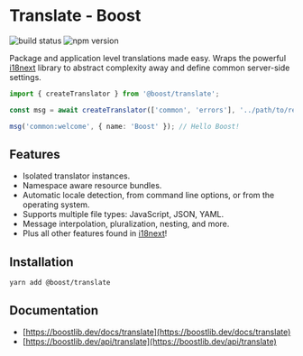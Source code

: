 # Translate - Boost

![build status](https://img.shields.io/github/actions/workflow/status/milesj/boost/build.yml)
![npm version](https://img.shields.io/npm/v/@boost/translate)

Package and application level translations made easy. Wraps the powerful
[i18next](https://www.npmjs.com/package/i18next) library to abstract complexity away and define
common server-side settings.

```ts
import { createTranslator } from '@boost/translate';

const msg = await createTranslator(['common', 'errors'], '../path/to/resources');

msg('common:welcome', { name: 'Boost' }); // Hello Boost!
```

## Features

- Isolated translator instances.
- Namespace aware resource bundles.
- Automatic locale detection, from command line options, or from the operating system.
- Supports multiple file types: JavaScript, JSON, YAML.
- Message interpolation, pluralization, nesting, and more.
- Plus all other features found in [i18next](https://www.i18next.com/)!

## Installation

```
yarn add @boost/translate
```

## Documentation

- [https://boostlib.dev/docs/translate](https://boostlib.dev/docs/translate)
- [https://boostlib.dev/api/translate](https://boostlib.dev/api/translate)
